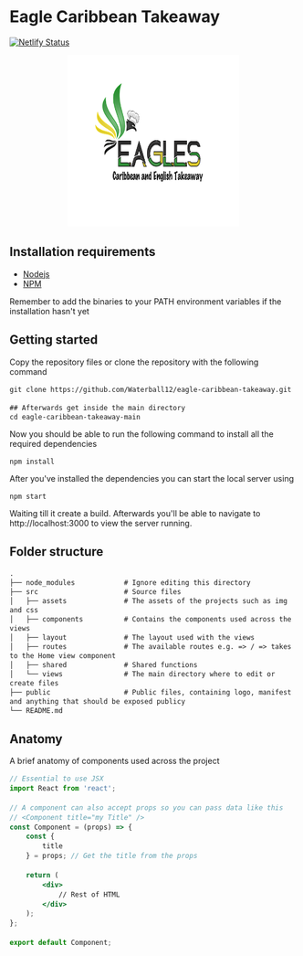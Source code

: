 # Eagle Caribbean Takeaway


[![Netlify Status](https://api.netlify.com/api/v1/badges/fbf4774b-3d4e-4596-83ed-52752101a795/deploy-status)](https://app.netlify.com/sites/eagle-takeaway/deploys)

<p align="center">
  <img width="300" height="300" src="https://github.com/Waterball12/eagle-caribbean-takeaway/blob/main/public/logo.png?raw=true">
</p>

## Installation requirements

- [Nodejs](https://nodejs.org/en/download/)
- [NPM](https://www.npmjs.com/)

Remember to add the binaries to your PATH environment variables if the installation hasn't yet

## Getting started

Copy the repository files or clone the repository with the following command

```git
git clone https://github.com/Waterball12/eagle-caribbean-takeaway.git

## Afterwards get inside the main directory
cd eagle-caribbean-takeaway-main
```

Now you should be able to run the following command to install all the required dependencies

```
npm install
```

After you've installed the dependencies you can start the local server using

```
npm start
```

Waiting till it create a build. Afterwards you'll be able to navigate to http://localhost:3000 to view the server running.

## Folder structure

    .
    ├── node_modules            # Ignore editing this directory
    ├── src                     # Source files
    │   ├── assets              # The assets of the projects such as img and css
    │   ├── components          # Contains the components used across the views
    │   ├── layout              # The layout used with the views
    │   ├── routes              # The available routes e.g. => / => takes to the Home view component
    │   ├── shared              # Shared functions
    │   └── views               # The main directory where to edit or create files
    ├── public                  # Public files, containing logo, manifest and anything that should be exposed publicy 
    └── README.md

## Anatomy

A brief anatomy of components used across the project

```jsx
// Essential to use JSX
import React from 'react';

// A component can also accept props so you can pass data like this
// <Component title="my Title" />
const Component = (props) => {
    const {
        title
    } = props; // Get the title from the props

    return (
        <div>
            // Rest of HTML
        </div>
    );
};

export default Component;
```


